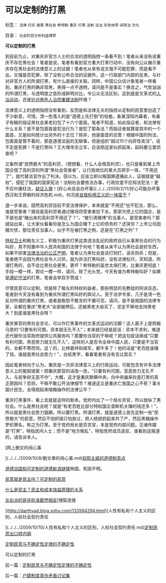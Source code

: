# 可以定制的打黑

标签： `法律` `打灰` `面首` `黑社会` `希特勒` `重庆` `打黑` `法制` `法治` `灰色地带` `讲政治` `文化` 

目录： `社会阶层分析利益博羿`

**可以定制的打黑**

到目前为止，对重庆非官方人士的合法的透明指控一条看不到！笔者从来没有说重庆不存在黑社会！笔者是说，笔者有看到官方重大打黑行动中，没有向公众展示重庆存在黑社会的法律意义上的证据！笔者也从来有说文强不可能犯罪，而是看不出，文强是否犯罪，除了没有公布合法的证据外，这一行政部门内部的反黑，与针对非官方人的所谓打黑，有什么直接的关联。同样，中国公众估计象笔者一样看到，重庆打黑的确非常黑，黑得一点不透明，请问是不是事实？换言之，气势汹汹的所谓打黑，与透明度之低形成鲜明对比，令公众无法区别，这到底是文革式的[人治运动](../../../2009/8/24/中庸枉法,惩善扬恶,坏事做尽.md)，还是[针对黑色人治而重建法制](../../../2009/8/20/不完善的法治也比完美的人治好.md)环境？

法律意义上的透明指控没有看到，反而是和法律无关的指控从定制的民意里创造了不少新意，可惜，清一色落入的是“道德上先打倒”的俗套。象某深知内幕者，有鼻子有眼的指证黑社会某老妇包了十六个面首。笔者不知道，如此指证者，和法律有什么关系？是不是包面首是犯法行为？是犯了那条法？而指证者就算是其中的一个面首，又是如何统计出另外的十五位？除非，他是面首的总管！根据中国的刑法，包面首是管不着的，那是道德法庭的无聊事，但是组织“超过15个向异性卖淫”，说不定是死罪！不是打黑吗？王大理寺丞立军，应该把这家伙抓起来，起码要立案侦查吧？

又象所谓“民愤极大”的高利贷，（想想看，什么人会借高利贷），也只是看到某上市国企借了高利贷的所谓“黑社会受害者”，让行政岗位的某大员把手一挥，“不用还了”，就代替法官作出了判决。窃以为，应该立即以叛国罪逮捕此人，证据就是“越权”，侵犯了我国的国家宪法！法制社会要依法办事，行政钦差不应知法犯法！更不应中庸枉法，[疑证入罪](../../../2009/3/25/中国式诡辩：疑证从有，君权裁决.md)！[好心尚且会办坏事](../../../2009/2/11/好心可能办坏事 西汉和王莽朝的经济危机.md)，何况是[自我标榜正义的一味蛮干](../../../2008/6/3/道德啊，世间邪恶，均以汝为名！.md)？

退一步来说，固然高利贷目前不受法律保护，本来就是“不用还”也不犯法，那么，谁是受害者？据说是高利贷者通过赌场将受害者拉下水，那家欠债上亿的国企，是不是也是“赌出来的高利贷不用还了？”，“被引诱赌博”的当事人，是受害者吗？那就站出来，让大家伙看看你是怎么为国企赌下上亿的债务的？还哭穷？上市公司因赌欠债，那位责任当事人，似乎不在被打黑之例，还是在“打黑之列”？

[特权卫士](../../../2009/7/26/极左特权卫士的道德优越感来自何处.md)和极左义工，积极为重庆打黑这类违法乱纪的政府自已从事黑社会的行为叫好，真不知置中华人民共和国的法律于何地？笔者从来不认为黑社会是好东西，如果不损害[法律法治的公正严明](../../../2009/8/24/法制法治须“简约严明”.md)，笔者认为黑社会是该打则打，该杀则杀；但是，笔者绝不会因为黑社会令人讨厌，就为非法打黑叫好。没有法律标尺，天知道，所谓打黑的，会不会比黑社会更黑，更坏？希特勒的盖世太保打黑，比重庆更彻底！手段一模一样，舆论一模一样，请问，除了光头党，今天有谁为希特勒叫好？如果是[遵纪守法](http://hi.baidu.com/darthchn/blog/item/cd63288e007daef3513d9299.html)的打黑，笔者会举双手赞成！

尽管民意可以定制，但是除了极左的特权利益者，那些明显的毛教徒的阿谀丑态，笔者到今天没有看到为重庆所谓打黑叫好的舆论人。至于法学专家，几乎是清一色反对所谓的重庆打黑，或者是敢怒不敢言的不置可否。请问，是不是我国的法律专家，全都在重庆“黑老大”全部被押后，还被黑老大收买了，坚定不移地支持黑老大？到底谁是黑社会呀？

重庆某官的黑社会言论，可以作打黑事件的文革式运动的注脚！这人面子上是照搬马恩的“只要有利可图，资本就无孔不入”；本来就已经是屁话：资本不求利，难道还代替你当官政府提供公共服务吗？那要你当官的干嘛呢？把这句屁话换成“只要有利可图，黑恶势力就无孔不入”，这样的人是否令全体中国人民，只要是不当官的，全都不寒而怵。这丫的，比林嘉祥和禄军，都牛多了！他的话是“老百姓谁赚了钱，谁就是黑社会势力！”，白纸黑字，看看笔者有没有言过其实？

因此笔者倾向于认为，重庆是一次非法律意义上的行政运动，可能包含有许多法律意义上的冤假错案！把重庆那官的话改一改，“只要有利可图，官恶势力无孔不入，与民争财无恶不作”，大概，这才是重庆欺瞒中央，向中央骗来钦差打黑的真正原因吗？否则，干嘛不敢公开法律细节？难道这又是重庆亡我国之心不死？事关国计民生，全得捂起来暗箱操作的法律公平？

重庆打黑事件，看上去就是这样的剧本。党府内出了一个局长贪官，所以放纵了黑社会。什么是黑社会呢？就是“有老百姓比部分特权国企垄断机关赚的钱还多！”，所以就是黑社会势力猖獗。所以要打黑。所谓打黑，就是道德上首先定制一些“民愤极大”的民意，然后不怕抓错只怕放过，把人统统抓起来共了产，然后黑箱操作罗织罪名，称之为打黑。至于党府局长是否贪官，本是党府内部问题。见诸传媒是“打黑”，特指民间人士；而不是“地方叛乱”，特指党府成员造反，谁看到这报道的，请告诉本人。

[网上删文的闹心事

](../../../2009/10/8/删文章的闹心事.md)[奴假主威的道德制高点](../../../2009/10/8/奴假虎威的道德制高点.md)

[道德治国和可定制的道德](http://darthvad.blog.sohu.com/133552226.html)[新浪链接](http://blog.sina.com.cn/s/blog_5563a64d0100f7sm.html)殉国，死因不明。

[民意就是民主吗？可定制的民意](../../../2009/10/9/民意就是民主吗？可定制的民意呢？.md)

[什么是民主？民主和成本效益原理的关系](../../../2009/10/9/什么是民主？民主和成本效益原理的关系.md)

[左右派的是非标准截然相反](../../../2009/10/9/完全相反的是非标准.md)[搜狐连接

](http://darthvad.blog.sohu.com/133584294.html)[人性有私和个人主义的区别，人权社会契约责任

](../../../2009/10/10/人性有私和个人主义的区别，人权社会契约责任.md)[定制民意出口转内销](../../../2009/10/10/定制民意出口转内销.md)

[定制民意与不确定性定律的不确定性](../../../2009/10/11/定制民意与不确定性定律的不确定性.md)

可以定制的打黑

前一篇：[定制民意与不确定性定律的不确定性](../../../2009/10/11/定制民意与不确定性定律的不确定性.md)

后一篇：[户籍制度真伪矛盾讨论集](../../../2009/10/11/户籍制度真伪矛盾讨论集.md)